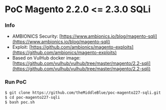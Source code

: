 # PoC Magento 2.2.0 <= 2.3.0 SQLi

### Info
- AMBIONICS Security: [https://www.ambionics.io/blog/magento-sqli](https://www.ambionics.io/blog/magento-sqli)
- Exploit: [https://github.com/ambionics/magento-exploits](https://github.com/ambionics/magento-exploits)
- Based on VulHub docker image: [https://github.com/vulhub/vulhub/tree/master/magento/2.2-sqli](https://github.com/vulhub/vulhub/tree/master/magento/2.2-sqli)

### Run PoC
```bash
$ git clone https://github.com/theMiddleBlue/poc-magento227-sqli.git
$ cd poc-magento227-sqli
$ bash poc.sh
```

